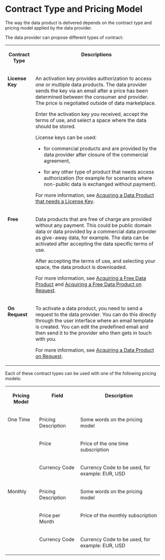 <!-- loio4dd32d52ebb74242b0a9f6f227b9c085 -->

# Contract Type and Pricing Model

The way the data product is delivered depends on the contract type and pricing model applied by the data provider.

The data provider can propose different types of contract:


<table>
<tr>
<th valign="top">

Contract Type



</th>
<th valign="top">

Descriptions



</th>
</tr>
<tr>
<td valign="top">

 **License Key** 



</td>
<td valign="top">

An activation key provides authorization to access one or multiple data products. The data provider sends the key via an email after a price has been determined between the consumer and provider. The price is negotiated outside of data marketplace.

Enter the activation key you received, accept the terms of use, and select a space where the data should be stored.

License keys can be used:

-   for commercial products and are provided by the data provider after closure of the commercial agreement,

-   for any other type of product that needs access authorization \(for example for scenarios where non-public data is exchanged without payment\).


For more information, see [Acquiring a Data Product that needs a License Key](acquiring-a-data-product-that-needs-a-license-key-a4fd9d6.md).



</td>
</tr>
<tr>
<td valign="top">

 **Free** 



</td>
<td valign="top">

Data products that are free of charge are provided without any payment. This could be public domain data or data provided by a commercial data provider as give-away data, for example. The data can be activated after accepting the data specific terms of use.

After accepting the terms of use, and selecting your space, the data product is downloaded.

For more information, see [Acquiring a Free Data Product](acquiring-a-free-data-product-4841beb.md) and [Acquiring a Free Data Product on Request](acquiring-a-free-data-product-on-request-7119182.md).



</td>
</tr>
<tr>
<td valign="top">

 **On Request** 



</td>
<td valign="top">

To activate a data product, you need to send a request to the data provider. You can do this directly through the user interface where an email template is created. You can edit the predefined email and then send it to the provider who then gets in touch with you.

For more information, see [Acquiring a Data Product on Request](acquiring-a-data-product-on-request-d212107.md).



</td>
</tr>
</table>

Each of these contract types can be used with one of the following pricing models:


<table>
<tr>
<th valign="top">

Pricing Model



</th>
<th valign="top">

Field



</th>
<th valign="top">

Description



</th>
</tr>
<tr>
<td valign="top" rowspan="3">

One Time



</td>
<td valign="top">

Pricing Description



</td>
<td valign="top">

Some words on the pricing model



</td>
</tr>
<tr>
<td valign="top">

Price



</td>
<td valign="top">

Price of the one time subscription



</td>
</tr>
<tr>
<td valign="top">

Currency Code



</td>
<td valign="top">

Currency Code to be used, for example: EUR, USD



</td>
</tr>
<tr>
<td valign="top" rowspan="3">

Monthly



</td>
<td valign="top">

Pricing Description



</td>
<td valign="top">

Some words on the pricing model



</td>
</tr>
<tr>
<td valign="top">

Price per Month



</td>
<td valign="top">

Price of the monthly subscription



</td>
</tr>
<tr>
<td valign="top">

Currency Code



</td>
<td valign="top">

Currency Code to be used, for example: EUR, USD



</td>
</tr>
</table>

